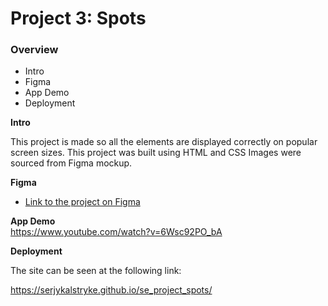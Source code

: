 # Project 3: Spots

### Overview

- Intro
- Figma
- App Demo
- Deployment

**Intro**

This project is made so all the elements are displayed correctly on popular screen sizes. This project was built using HTML and CSS
Images were sourced from Figma mockup.

**Figma**

- [Link to the project on Figma](https://www.figma.com/file/BBNm2bC3lj8QQMHlnqRsga/Sprint-3-Project-%E2%80%94-Spots?type=design&node-id=2%3A60&mode=design&t=afgNFybdorZO6cQo-1)

**App Demo**  
https://www.youtube.com/watch?v=6Wsc92PO_bA

**Deployment**

The site can be seen at the following link:

https://serjykalstryke.github.io/se_project_spots/
